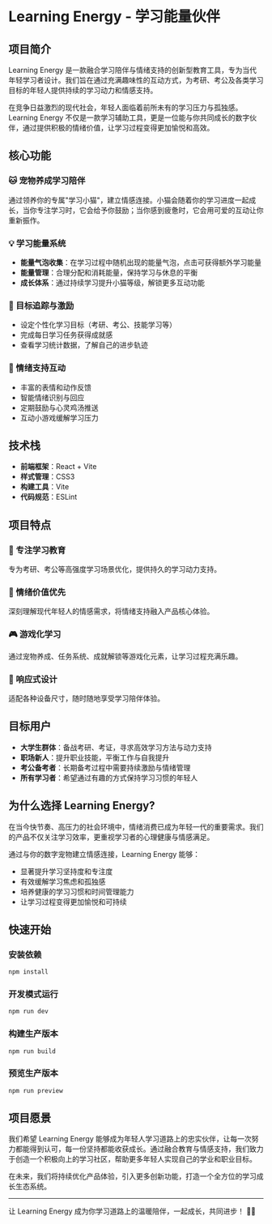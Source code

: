 # Learning Energy - 学习能量伙伴

## 项目简介
Learning Energy 是一款融合学习陪伴与情绪支持的创新型教育工具，专为当代年轻学习者设计。我们旨在通过充满趣味性的互动方式，为考研、考公及各类学习目标的年轻人提供持续的学习动力和情感支持。

在竞争日益激烈的现代社会，年轻人面临着前所未有的学习压力与孤独感。Learning Energy 不仅是一款学习辅助工具，更是一位能与你共同成长的数字伙伴，通过提供积极的情绪价值，让学习过程变得更加愉悦和高效。

## 核心功能

### 🐱 宠物养成学习陪伴
通过领养你的专属"学习小猫"，建立情感连接。小猫会随着你的学习进度一起成长，当你专注学习时，它会给予你鼓励；当你感到疲惫时，它会用可爱的互动让你重新振作。

### 💡 学习能量系统
- **能量气泡收集**：在学习过程中随机出现的能量气泡，点击可获得额外学习能量
- **能量管理**：合理分配和消耗能量，保持学习与休息的平衡
- **成长体系**：通过持续学习提升小猫等级，解锁更多互动功能

### 🎯 目标追踪与激励
- 设定个性化学习目标（考研、考公、技能学习等）
- 完成每日学习任务获得成就感
- 查看学习统计数据，了解自己的进步轨迹

### 🎨 情绪支持互动
- 丰富的表情和动作反馈
- 智能情绪识别与回应
- 定期鼓励与心灵鸡汤推送
- 互动小游戏缓解学习压力

## 技术栈

- **前端框架**：React + Vite
- **样式管理**：CSS3
- **构建工具**：Vite
- **代码规范**：ESLint

## 项目特点

### 🚀 专注学习教育
专为考研、考公等高强度学习场景优化，提供持久的学习动力支持。

### 💖 情绪价值优先
深刻理解现代年轻人的情感需求，将情绪支持融入产品核心体验。

### 🎮 游戏化学习
通过宠物养成、任务系统、成就解锁等游戏化元素，让学习过程充满乐趣。

### 📱 响应式设计
适配各种设备尺寸，随时随地享受学习陪伴体验。

## 目标用户

- **大学生群体**：备战考研、考证，寻求高效学习方法与动力支持
- **职场新人**：提升职业技能，平衡工作与自我提升
- **考公备考者**：长期备考过程中需要持续激励与情绪管理
- **所有学习者**：希望通过有趣的方式保持学习习惯的年轻人

## 为什么选择 Learning Energy?

在当今快节奏、高压力的社会环境中，情绪消费已成为年轻一代的重要需求。我们的产品不仅关注学习效率，更重视学习者的心理健康与情感满足。

通过与你的数字宠物建立情感连接，Learning Energy 能够：
- 显著提升学习坚持度和专注度
- 有效缓解学习焦虑和孤独感
- 培养健康的学习习惯和时间管理能力
- 让学习过程变得更加愉悦和可持续

## 快速开始

### 安装依赖
```bash
npm install
```

### 开发模式运行
```bash
npm run dev
```

### 构建生产版本
```bash
npm run build
```

### 预览生产版本
```bash
npm run preview
```

## 项目愿景

我们希望 Learning Energy 能够成为年轻人学习道路上的忠实伙伴，让每一次努力都能得到认可，每一份坚持都能收获成长。通过融合教育与情感支持，我们致力于创造一个积极向上的学习社区，帮助更多年轻人实现自己的学业和职业目标。

在未来，我们将持续优化产品体验，引入更多创新功能，打造一个全方位的学习成长生态系统。

---

让 Learning Energy 成为你学习道路上的温暖陪伴，一起成长，共同进步！ 💪✨
